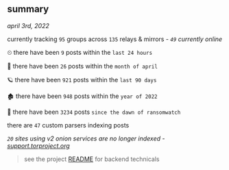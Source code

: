 
## summary
_april 3rd, 2022_

currently tracking `95` groups across `135` relays & mirrors - _`49` currently online_

⏲ there have been `9` posts within the `last 24 hours`

🦈 there have been `26` posts within the `month of april`

🪐 there have been `921` posts within the `last 90 days`

🏚 there have been `948` posts within the `year of 2022`

🦕 there have been `3234` posts `since the dawn of ransomwatch`

there are `47` custom parsers indexing posts

_`20` sites using v2 onion services are no longer indexed - [support.torproject.org](https://support.torproject.org/onionservices/v2-deprecation/)_

> see the project [README](https://github.com/thetanz/ransomwatch#ransomwatch--) for backend technicals
